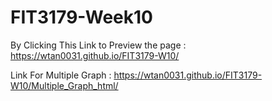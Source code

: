 # FIT3179-Week10

By Clicking This Link to Preview the page : https://wtan0031.github.io/FIT3179-W10/

Link For Multiple Graph : https://wtan0031.github.io/FIT3179-W10/Multiple_Graph_html/
